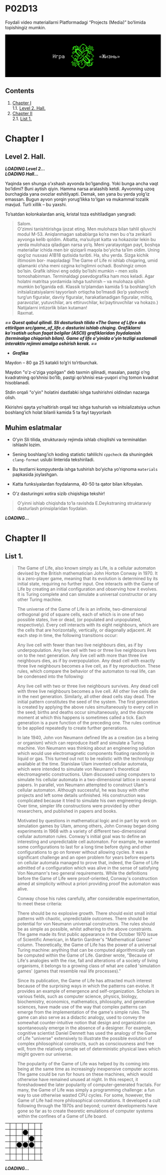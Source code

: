 # P02D13


Foydali video materiallarni Platformadagi “Projects (Media)” bo‘limida topishingiz mumkin. 

![dayp02](misc/rus/images/dayp02.png)

## Contents

1. [Chapter I](#chapter-i) \
 1.1. [Level 2. Hall.](#level-2-hall)
2. [Chapter II](#chapter-ii)\
 2.1. [List 1.](#list-1)
 

# Chapter I

## Level 2. Hall.

***LOADING Level 2… \
LOADING Hall…***

Yaqinda sen shunga o’xshash ayvonda bo’lganding. Yoki bunga ancha vaqt bo’ldimi? Buni aytish qiyin. Hamma narsa aralashib ketdi. Ayvonning uzoq burchagida yana ovozlar eshitilyapti. Demak, sen yana bu yerda yolg'iz emassan. 
Bugun ayvon yorqin yorug’likka to'lgan va mukammal tozalik mavjud. Turli xillik – bu yaxshi.

To’satdan kolonkalardan aniq, kristal toza eshitiladigan yangradi:

>Salom. \
>O’zimni tanishtirishga ijozat eting. Men mulohaza bilan tahlil qiluvchi modul M-53. Aniqlanmagan sabablarga ko’ra men bu o’ta zerikarli ayvonga kelib qoldim. Albatta, ma’suliyat katta va hokazolar lekin bu yerda mulohaza qiladigan narsa yo’q. Meni yaratayotgan payt, boshqa materiallar ichida men bir qiziqarli maqola bo’yicha ta’lim oldim. Uning qog’oz nusxasi A1B18 qutisida turibti. Ha, shu yerda. Sizga kichik iltimosim bor- maqoladagi The Game of Life ni ishlab chiqaring, umid qilamanki o’sha meni ozgina ko’nglimni ochadi. Boshingiz omon bo’lsin. Grafik ishlovi eng oddiy bo’lishi mumkin – men xolis tomoshabinman. Terminaldagi psevdografika ham mos keladi. Agar holatni matritsa yordamida ishga tushirish – va mulohaza qilish mumkin bo’lganida edi. Klassik to’plamdan kamida 5 ta boshlang’ich initsializatsiyalarni tayyorlash ortiqcha bo’lmasdi (ko’p yashovchi turg’un figuralar, davriy figuralar, harakatlanadigan figuralar, miltiq, paravozlar, yutuvchilar, ars ettiruvchilar, ko’paytiruvchilar va hokazo.) \
>Natijalarni intizorlik bilan kutaman! \
>Raxmat.

***== Quest qabul qilindi. SIi dasturlash tilida «The Game of Life» aks ettirilgan src/game_of_life.c dasturini ishlab chiqing. Grafiklarni ko'rsatish uchun faqat belgilar (ASCII) grafiklaridan foydalanish (terminalga chiqarish bilan). Game of life o’yinida o’yin tezligi sozlamali interaktiv rejimni amalga oshirish kerak. ==***

* ***Grafika*** 

Maydon – 80 ga 25 katakli to’g’ri to’rtburchak.

Maydon "o'z-o'ziga yopilgan" deb taxmin qilinadi, masalan, pastgi o’ng kvadratning qo’shnisi bo’lib, pastgi qo’shnisi esa-yuqori o’ng tomon kvadrat hisoblanadi. 

Stdin orqali "o'yin" holatini dastlabki ishga tushirishni oldindan nazarga olish. 

Kkirishni qayta yo’naltirish orqali tez ishga tushurish va initsializatsiya uchun boshlang’ich holat bilanli kamida 5 ta fayl tayyorlash

## Muhim eslatmalar

* O’yin SIi tilida, strukturaviy rejimda ishlab chiqilishi va terminaldan ishlashi lozim.
  
* Sening boshlang’ich koding statistic tahlilchi ```cppcheck``` da shuningdek ```clang-format``` uslubi linterida tekshiriladi.

* Bu testlarni kompyuterda ishga tushirish bo’yicha yo’riqnoma `materials` papkasida joylashgan.

* Katta funksiyalardan foydalanma, 40-50 ta qator bilan kifoyalan.

* O’z dasturingni xotira sizib chiqishiga tekshir!

> O’yinni ishlab chiqishda to’la ravishda E.Deykstraning struktaraviy dasturlash prinsiplaridan foydalan.

***LOADING...***


# Chapter II

## List 1.

>The Game of Life, also known simply as Life, is a cellular automaton devised by the British mathematician John Horton Conway in 1970. It is a zero-player game, meaning that its evolution is determined by its initial state, requiring no further input. One interacts with the Game of Life by creating an initial configuration and observing how it evolves. It is Turing complete and can simulate a universal constructor or any other Turing machine.
>
>The universe of the Game of Life is an infinite, two-dimensional orthogonal grid of square cells, each of which is in one of two possible states, live or dead, (or populated and unpopulated, respectively). Every cell interacts with its eight neighbours, which are the cells that are horizontally, vertically, or diagonally adjacent. At each step in time, the following transitions occur:
>
>Any live cell with fewer than two live neighbours dies, as if by underpopulation.
>Any live cell with two or three live neighbours lives on to the next generation.
>Any live cell with more than three live neighbours dies, as if by overpopulation.
>Any dead cell with exactly three live neighbours becomes a live cell, as if by reproduction.
>These rules, which compare the behavior of the automaton to real life, can be condensed into the following:
>
>Any live cell with two or three live neighbours survives.
>Any dead cell with three live neighbours becomes a live cell.
>All other live cells die in the next generation. Similarly, all other dead cells stay dead.
>The initial pattern constitutes the seed of the system. The first generation is created by applying the above rules simultaneously to every cell in the seed; births and deaths occur simultaneously, and the discrete moment at which this happens is sometimes called a tick. Each generation is a pure function of the preceding one. The rules continue to be applied repeatedly to create further generations.
>
>In late 1940, John von Neumann defined life as a creation (as a being or organism) which can reproduce itself and simulate a Turing machine. Von Neumann was thinking about an engineering solution which would use electromagnetic components floating randomly in liquid or gas. This turned out not to be realistic with the technology available at the time. Stanislaw Ulam invented cellular automata, which were intended to simulate von Neumann's theoretical electromagnetic constructions. Ulam discussed using computers to simulate his cellular automata in a two-dimensional lattice in several papers. In parallel, von Neumann attempted to construct Ulam's cellular automaton. Although successful, he was busy with other projects and left some details unfinished. His construction was complicated because it tried to simulate his own engineering design. Over time, simpler life constructions were provided by other researchers, and published in papers and books.
>
>Motivated by questions in mathematical logic and in part by work on simulation games by Ulam, among others, John Conway began doing experiments in 1968 with a variety of different two-dimensional cellular automaton rules. Conway's initial goal was to define an interesting and unpredictable cell automaton. For example, he wanted some configurations to last for a long time before dying and other configurations to go on forever without allowing cycles. It was a significant challenge and an open problem for years before experts on cellular automata managed to prove that, indeed, the Game of Life admitted of a configuration which was alive in the sense of satisfying Von Neumann's two general requirements. While the definitions before the Game of Life were proof-oriented, Conway's construction aimed at simplicity without a priori providing proof the automaton was alive.
>
>Conway chose his rules carefully, after considerable experimentation, to meet these criteria:
>
>There should be no explosive growth.
>There should exist small initial patterns with chaotic, unpredictable outcomes.
>There should be potential for von Neumann universal constructors.
>The rules should be as simple as possible, whilst adhering to the above constraints.
>The game made its first public appearance in the October 1970 issue of Scientific American, in Martin Gardner's "Mathematical Games" column. Theoretically, the Game of Life has the power of a universal Turing machine: anything that can be computed algorithmically can be computed within the Game of Life. Gardner wrote, "Because of Life's analogies with the rise, fall and alterations of a society of living organisms, it belongs to a growing class of what are called 'simulation games' (games that resemble real life processes)."
>
>Since its publication, the Game of Life has attracted much interest because of the surprising ways in which the patterns can evolve. It provides an example of emergence and self-organization. Scholars in various fields, such as computer science, physics, biology, biochemistry, economics, mathematics, philosophy, and generative sciences, have made use of the way that complex patterns can emerge from the implementation of the game's simple rules. The game can also serve as a didactic analogy, used to convey the somewhat counter-intuitive notion that design and organization can spontaneously emerge in the absence of a designer. For example, cognitive scientist Daniel Dennett has used the analogy of the Game of Life "universe" extensively to illustrate the possible evolution of complex philosophical constructs, such as consciousness and free will, from the relatively simple set of deterministic physical laws which might govern our universe.
>
>The popularity of the Game of Life was helped by its coming into being at the same time as increasingly inexpensive computer access. The game could be run for hours on these machines, which would otherwise have remained unused at night. In this respect, it foreshadowed the later popularity of computer-generated fractals. For many, the Game of Life was simply a programming challenge: a fun way to use otherwise wasted CPU cycles. For some, however, the Game of Life had more philosophical connotations. It developed a cult following through the 1970s and beyond; current developments have gone so far as to create theoretic emulations of computer systems within the confines of a Game of Life board.
>
![glider_emblem](materials/glider_emblem.gif)

***LOADING...***

